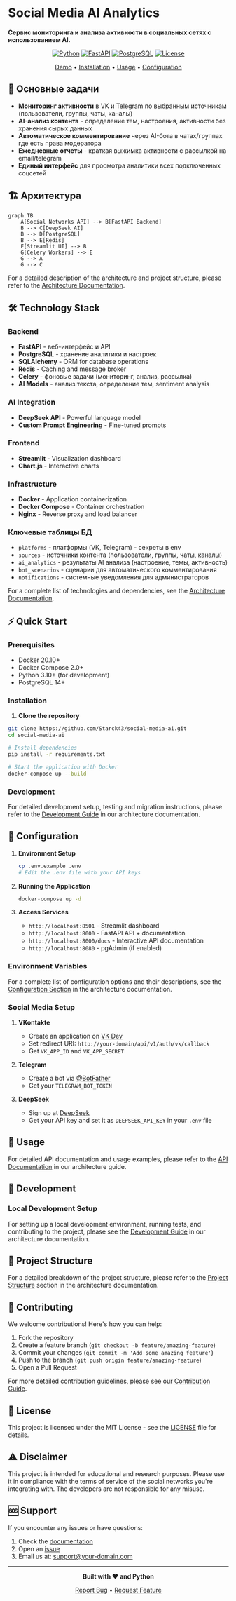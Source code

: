 # Social Media AI Analytics

**Сервис мониторинга и анализа активности в социальных сетях с использованием AI.**

<div align="center">

[![Python](https://img.shields.io/badge/Python-3.10%2B-blue)](https://python.org)
[![FastAPI](https://img.shields.io/badge/FastAPI-0.100%2B-green)](https://fastapi.tiangolo.com)
[![PostgreSQL](https://img.shields.io/badge/PostgreSQL-14%2B-blue)](https://postgresql.org)
[![License](https://img.shields.io/badge/License-MIT-yellow)](LICENSE)


[Demo](#demo) • [Installation](#installation) • [Usage](#usage) • [Configuration](#configuration)

</div>

## 🎯 Основные задачи

- **Мониторинг активности** в VK и Telegram по выбранным источникам (пользователи, группы, чаты, каналы)
- **AI-анализ контента** - определение тем, настроения, активности без хранения сырых данных
- **Автоматическое комментирование** через AI-бота в чатах/группах где есть права модератора
- **Ежедневные отчеты** - краткая выжимка активности с рассылкой на email/telegram
- **Единый интерфейс** для просмотра аналитики всех подключенных соцсетей

## 🏗️ Архитектура

```mermaid
graph TB
    A[Social Networks API] --> B[FastAPI Backend]
    B --> C[DeepSeek AI]
    B --> D[PostgreSQL]
    B --> E[Redis]
    F[Streamlit UI] --> B
    G[Celery Workers] --> E
    G --> A
    G --> C
```

For a detailed description of the architecture and project structure, please refer to the [Architecture Documentation](./docs/architecture.md).

## 🛠️ Technology Stack

### Backend
- **FastAPI** - веб-интерфейс и API
- **PostgreSQL** - хранение аналитики и настроек
- **SQLAlchemy** - ORM for database operations
- **Redis** - Caching and message broker
- **Celery** - фоновые задачи (мониторинг, анализ, рассылка)
- **AI Models** - анализ текста, определение тем, sentiment analysis

### AI Integration
- **DeepSeek API** - Powerful language model
- **Custom Prompt Engineering** - Fine-tuned prompts

### Frontend
- **Streamlit** - Visualization dashboard
- **Chart.js** - Interactive charts

### Infrastructure
- **Docker** - Application containerization
- **Docker Compose** - Container orchestration
- **Nginx** - Reverse proxy and load balancer

### Ключевые таблицы БД
- `platforms` - платформы (VK, Telegram) - секреты в env
- `sources` - источники контента (пользователи, группы, чаты, каналы)
- `ai_analytics` - результаты AI анализа (настроение, темы, активность)
- `bot_scenarios` - сценарии для автоматического комментирования
- `notifications` - системные уведомления для администраторов

For a complete list of technologies and dependencies, see the [Architecture Documentation](./docs/architecture.md).

## ⚡ Quick Start

### Prerequisites

- Docker 20.10+
- Docker Compose 2.0+
- Python 3.10+ (for development)
- PostgreSQL 14+

### Installation

1. **Clone the repository**
```bash
git clone https://github.com/Starck43/social-media-ai.git
cd social-media-ai

# Install dependencies
pip install -r requirements.txt

# Start the application with Docker
docker-compose up --build
```

### Development

For detailed development setup, testing and migration instructions, please refer to the [Development Guide](./docs/architecture.md#development) in our architecture documentation.

## 🔧 Configuration

1. **Environment Setup**
   ```bash
   cp .env.example .env
   # Edit the .env file with your API keys
   ```

2. **Running the Application**
   ```bash
   docker-compose up -d
   ```

3. **Access Services**
   - `http://localhost:8501` - Streamlit dashboard
   - `http://localhost:8000` - FastAPI API + documentation
   - `http://localhost:8000/docs` - Interactive API documentation
   - `http://localhost:8080` - pgAdmin (if enabled)

### Environment Variables

For a complete list of configuration options and their descriptions, see the [Configuration Section](./docs/architecture.md#configuration) in the architecture documentation.

### Social Media Setup

1. **VKontakte**
   - Create an application on [VK Dev](https://dev.vk.com)
   - Set redirect URI: `http://your-domain/api/v1/auth/vk/callback`
   - Get `VK_APP_ID` and `VK_APP_SECRET`

2. **Telegram**
   - Create a bot via [@BotFather](https://t.me/BotFather)
   - Get your `TELEGRAM_BOT_TOKEN`

3. **DeepSeek**
   - Sign up at [DeepSeek](https://platform.deepseek.com/)
   - Get your API key and set it as `DEEPSEEK_API_KEY` in your `.env` file

## 🚀 Usage

For detailed API documentation and usage examples, please refer to the [API Documentation](./docs/architecture.md#api-endpoints) in our architecture guide.

## 🧪 Development

### Local Development Setup

For setting up a local development environment, running tests, and contributing to the project, please see the [Development Guide](./docs/architecture.md#development) in our architecture documentation.

## 📁 Project Structure

For a detailed breakdown of the project structure, please refer to the [Project Structure](./docs/architecture.md#project-structure) section in the architecture documentation.

## 🤝 Contributing

We welcome contributions! Here's how you can help:

1. Fork the repository
2. Create a feature branch (`git checkout -b feature/amazing-feature`)
3. Commit your changes (`git commit -m 'Add some amazing feature'`)
4. Push to the branch (`git push origin feature/amazing-feature`)
5. Open a Pull Request

For more detailed contribution guidelines, please see our [Contribution Guide](./CONTRIBUTING.md).

## 📄 License

This project is licensed under the MIT License - see the [LICENSE](LICENSE) file for details.

## ⚠️ Disclaimer

This project is intended for educational and research purposes. Please use it in compliance with the terms of service of the social networks you're integrating with. The developers are not responsible for any misuse.

## 🆘 Support

If you encounter any issues or have questions:

1. Check the [documentation](./docs/)
2. Open an [issue](https://github.com/your-username/social-media-ai/issues)
3. Email us at: support@your-domain.com

---

<div align="center">

**Built with ❤️ and Python**

[Report Bug](https://github.com/your-username/social-media-ai/issues) • [Request Feature](https://github.com/your-username/social-media-ai/issues)

</div>
